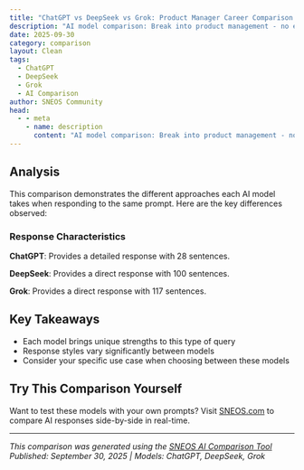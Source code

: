 ```yaml
---
title: "ChatGPT vs DeepSeek vs Grok: Product Manager Career Comparison 2025"
description: "AI model comparison: Break into product management - no experience to product manager..."
date: 2025-09-30
category: comparison
layout: Clean
tags:
  - ChatGPT
  - DeepSeek
  - Grok
  - AI Comparison
author: SNEOS Community
head:
  - - meta
    - name: description
      content: "AI model comparison: Break into product management - no experience to product manager..."
---
```


<ChatComparison
  title="ChatGPT vs DeepSeek vs Grok: Product Manager Career Comparison 2025"
  prompt="Break into product management - no experience to product manager"
  :responses='{
    "ChatGPT": "Breaking into product management without prior experience can be challenging but definitely achievable with the right strategy. Here\u2019s a step-by-step guide to help you transition into a product manager (PM) role:\n\n### 1. Understand What Product Management Is\n- **Research:** Learn about the roles and responsibilities of a product manager. Understand key concepts like product lifecycle, market research, user experience (UX), and agile methodologies.\n- **Read Books:** Some popular PM books include:\n  - *Inspired* by Marty Cagan\n  - *Lean Product and Lean Analytics* by Ben Yoskovitz and Alistair Croll\n  - *The Lean Startup* by Eric Ries\n\n### 2. Assess and Leverage Your Current Skills\n- Identify transferable skills such as project management, communication, business analysis, data analysis, UX/UI knowledge, or technical skills.\n- Highlight these skills in your resume and during interviews.\n\n### 3. Gain Relevant Knowledge and Skills\n- **Online Courses:**\n  - Coursera: Product Management courses\n  - Udemy: Product Management A-Z\n  - LinkedIn Learning courses on product management and agile frameworks\n- **Certifications:** Consider certifications like Certified Scrum Product Owner (CSPO) or Pragmatic Marketing.\n\n### 4. Build Practical Experience\n- **Side Projects:** Create your own product or app to practice end-to-end product development.\n- **Volunteer:** Help startups or non-profits with product-related tasks.\n- **Internships or Entry-Level Roles:** Look for associate product manager roles or internships.\n\n### 5. Network and Find Mentors\n- Attend industry meetups, webinars, and product management conferences.\n- Join online communities like Mind the Product, Product School, or relevant LinkedIn groups.\n- Reach out to PMs for informational interviews and advice.\n\n### 6. Tailor Your Resume and Apply Strategically\n- Customize your resume to highlight relevant skills and experiences.\n- Use keywords from job postings to pass Applicant Tracking Systems (ATS).\n- Apply for roles like associate product manager, product analyst, or project coordinator as stepping stones.\n\n### 7. Prepare for Interviews\n- Practice common PM interview questions focusing on:\n  - Product design\n  - Estimation\n  - Prioritization\n  - Analytical thinking\n  - Behavioral questions\n- Use frameworks like CIRCLES Method or STAR (Situation, Task, Action, Result) for structured responses.\n\n### 8. Consider Alternative Paths\n- Transition from roles closely related to PM, such as business analyst, UX designer, or software engineer.\n- Internal transfers within your current company to a PM or PM support role.\n\n---\n\n**Summary:**\n\n| Step                    | Action                                                  |\n|-------------------------|---------------------------------------------------------|\n| Learn                   | Understand PM role and read foundational books          |\n| Assess Skills           | Identify and highlight transferable skills              |\n| Educate Yourself        | Take courses and gain certifications                     |\n| Gain Experience         | Side projects, volunteer, internships                    |\n| Network                 | Connect with PMs and join communities                    |\n| Apply \u0026 Interview       | Tailor resume, practice interviews                       |\n| Alternative Paths       | Consider related roles or internal transfers             |\n\n---\n\nIf you want, I can also help you draft a resume, find courses, or prepare answers for common PM interview questions. Just let me know!",
    "DeepSeek": "Of course. Breaking into product management with no experience is a classic \u0022chicken and egg\u0022 problem: you need PM experience to get a PM job. But it\u0027s absolutely possible to solve.\n\nThe most effective strategy is not to apply randomly, but to **build a bridge from where you are now to a Product Manager role.** Here is a comprehensive, step-by-step guide.\n\n### The Core Strategy: The \u0022Internal Transfer\u0022 \u0026 \u0022Adjacent Role\u0022 Path\n\nThe vast majority of first-time PMs get the job **internally** at their current company or by moving from an **adjacent role** (like Business Analyst, UX Designer, Software Engineer, or Marketing Manager). This is your golden ticket.\n\n**Why this works:** Companies are taking a risk on a new PM. They are much more likely to take that risk on someone they already know is competent, understands the business, and has built relationships.\n\n---\n\n### Phase 1: Mindset \u0026 Foundation (Months 1-3)\n\nThis is about building your knowledge base and shifting your thinking.\n\n1.  **Adopt the PM Mindset:**\n    *   **Extreme Curiosity:** Always ask \u0022Why?\u0022 Why are we building this? Why does the user do that? Why is this metric important?\n    *   **Customer Empathy:** Your job is to be the voice of the customer. Start practicing this now.\n    *   **Outcome-Oriented:** Focus on the *business outcome* (e.g., \u0022increase user retention\u0022) not just the *output* (e.g., \u0022build a new feature\u0022).\n\n2.  **Consume Core Knowledge:**\n    *   **Read these books:**\n        *   _\u0022Inspired\u0022_ by Marty Cagan (The PM Bible)\n        *   _\u0022The Lean Startup\u0022_ by Eric Ries (for iterative development)\n        *   _\u0022The Mom Test\u0022_ by Rob Fitzpatrick (how to talk to customers)\n        *   _\u0022Cracking the PM Interview\u0022_ by Gayle Laakmann McDowell \u0026 Jackie Bavaro (for the practical job-hunt stuff)\n    *   **Follow these resources:**\n        *   **Blogs:** Mind the Product, Silicon Valley Product Group (SVPG)\n        *   **Newsletters:** Lenny\u0027s Newsletter (excellent for deep dives), Stratechery (for broader tech strategy)\n\n---\n\n### Phase 2: Gain Practical, \u0022Product-Adjacent\u0022 Experience (Ongoing)\n\nYou need evidence of PM skills on your resume. If you\u0027re not a PM, you have to create your own proof.\n\n1.  **In Your Current Job (The #1 Most Important Action):**\n    *   **Volunteer for Product-Adjacent Tasks:** Offer to write the business requirements for a small project, help analyze user feedback, run a retrospective, or create a dashboard for a key metric.\n    *   **Find a Mentor:** Identify a PM at your company and ask if you can buy them coffee. Be specific: \u0022I\u0027m interested in moving into product management. Could I ask you about your journey and maybe shadow a sprint planning session?\u0022\n    *   **Solve a Problem Proactively:** Is there a small, nagging problem in your team\u0027s process or with a product you use? Document it, propose a solution (with a simple PRD - Product Requirements Document), and share it with the relevant PM. This demonstrates incredible initiative.\n\n2.  **Outside of Your Job:**\n    *   **Perform a \u0022Product Teardown\u0022:** Pick an app you love (or hate). Write a detailed analysis of its strengths, weaknesses, target audience, and business model. Propose one new feature, justifying it with user pain points and potential business impact. **Publish this on LinkedIn or a personal blog.**\n    *   **Build a Side Project:** It doesn\u0027t have to be a tech startup. Start a blog, create a simple app with no-code tools, or even organize a community event. The process of identifying a need, building a solution, and getting \u0022users\u0022 is pure product management.\n\n---\n\n### Phase 3: Build Your Artifacts \u0026 Personal Brand (Months 2-4)\n\nYou need a portfolio that screams \u0022I think like a PM.\u0022\n\n1.  **Create a \u0022Product Portfolio\u0022:**\n    *   This is more powerful than a resume. It can be a simple Google Doc, Notion page, or personal website.\n    *   **Include:**\n        *   Your 1-2 best Product Teardowns.\n        *   A case study of a problem you solved at work using product thinking (even if it wasn\u0027t your official job).\n        *   A sample PRD you wrote (you can create one for a hypothetical feature).\n        *   A link to any side project.\n\n2.  **Optimize Your Resume \u0026 LinkedIn:**\n    *   **Reframe Your Experience:** Use PM keywords. Instead of \u0022Managed social media accounts,\u0022 write \u0022Defined and prioritized content initiatives based on user engagement data to increase follower growth by 20%.\u0022 Focus on **impact** and **outcomes**.\n    *   **LinkedIn:** In your headline, add \u0022Aspiring Product Manager | [Your Current Role]\u0022. Follow influential PMs and engage thoughtfully with their content.\n\n---\n\n### Phase 4: The Job Hunt \u0026 Interview (Months 4-6\u002B)\n\nNow you\u0027re ready to start applying.\n\n1.  **Target the Right Roles:**\n    *   **APM (Associate Product Manager) Programs:** These are designed for new grads and career-changers with no PM experience. They are highly competitive but the best direct path. (e.g., Google, Facebook, etc.).\n    *   **Startups:** Smaller companies are more flexible with titles and often let you wear many hats. You might start as a \u0022Business Operations\u0022 person and quickly take on product work.\n    *   **Internal Transfers:** This remains your highest probability path. Keep networking internally.\n\n2.  **Prepare for the PM Interview:**\n    PM interviews are a unique beast. You must prepare specifically for these sections:\n    *   **Product Sense (Product Critique):** \u0022Design a product for X.\u0022 or \u0022Improve [a well-known app].\u0022 Use a structured framework (CIRCLES method is popular).\n    *   **Analytical \u0026 Metrics:** \u0022How would you measure the success of X feature?\u0022 (Know your OKRs, North Star Metric, funnels, etc.).\n    *   **Strategy:** \u0022Where should Company X invest next?\u0022 (Understand the company\u0027s vision, market, and competitors).\n    *   **Behavioral:** \u0022Tell me about a time you disagreed with an engineer.\u0022 or \u0022Tell me about a product you led from idea to launch.\u0022 Use the STAR method (Situation, Task, Action, Result). **This is where your \u0022adjacent experience\u0022 stories will shine.**\n\n### Sample 6-Month Action Plan\n\n*   **Month 1-2:** Read \u0022Inspired\u0022 and \u0022The Mom Test.\u0022 Consume PM content daily. Identify 2-3 internal PMs to connect with.\n*   **Month 3-4:** Complete your first product teardown and publish it. Volunteer for a product-adjacent project at work. Start reframing your resume.\n*   **Month 5:** Create your product portfolio. Begin mock interviews for PM questions (find a partner!).\n*   **Month 6\u002B:** Start applying, focusing on APM programs and internal transfer opportunities.\n\n### Final Reality Check\n\n*   **It\u0027s a Marathon, Not a Sprint:** This will take 6-18 months for most people. Be persistent.\n*   **Embrace the Hustle:** You have to be proactive. No one will hand you this career.\n*   **Your Story is Key:** When you interview, your narrative should be: \u0022I may not have the PM title, but I have been actively building and demonstrating PM skills. Here is the evidence.\u0022\n\nYou can do this. It requires strategy, patience, and a relentless focus on gaining tangible experience. Start building your bridge today.",
    "Grok": "Breaking into product management (PM) with no prior experience can be challenging, but it\u2019s absolutely doable with the right approach, mindset, and effort. Product management is a role that values skills like problem-solving, communication, user empathy, and strategic thinking\u2014many of which can be developed or demonstrated through non-PM experiences. Below is a step-by-step guide to help you transition into a product manager role:\n\n---\n\n### **1. Understand What Product Management Is**\nBefore diving in, ensure you understand the role of a product manager. A PM is often described as the \u0022CEO of the product,\u0022 responsible for defining the vision, strategy, and roadmap of a product while working closely with cross-functional teams (engineering, design, marketing, etc.). Key responsibilities include:\n- Identifying user needs and market opportunities\n- Defining product requirements and creating user stories\n- Prioritizing features based on business value and user impact\n- Collaborating with stakeholders and managing trade-offs\n\n**Action Steps:**\n- Read books like *Cracking the PM Interview* by Gayle Laakmann McDowell and Jackie Bavaro, *Inspired* by Marty Cagan, or *User Story Mapping* by Jeff Patton.\n- Watch PM-focused YouTube channels or listen to podcasts like *The Product Podcast* or *This is Product Management*.\n- Follow PM thought leaders on LinkedIn or Twitter (e.g., Marty Cagan, Teresa Torres, Shreyas Doshi).\n\n---\n\n### **2. Assess and Leverage Your Transferable Skills**\nEven if you don\u2019t have direct PM experience, you likely have skills that are relevant to product management. Reflect on your past roles or projects (even non-professional ones) to identify transferable skills, such as:\n- **Problem-solving:** Have you identified and solved complex issues?\n- **Communication:** Have you coordinated between teams or stakeholders?\n- **Data analysis:** Have you worked with data to make decisions (e.g., Excel, SQL, or analytics tools)?\n- **User empathy:** Have you worked in customer-facing roles or conducted research?\n- **Project management:** Have you led initiatives, managed timelines, or prioritized tasks?\n\n**Action Steps:**\n- Write down specific examples from your past where you\u2019ve demonstrated these skills.\n- Reframe your resume and LinkedIn profile to emphasize these transferable skills using PM terminology (e.g., \u0022stakeholder management,\u0022 \u0022requirements gathering,\u0022 \u0022roadmap planning\u0022).\n\n---\n\n### **3. Build Product Management Knowledge**\nYou don\u2019t need formal experience to learn PM concepts. Self-educate through free or affordable resources to build a foundational understanding.\n\n**Action Steps:**\n- Take online courses:\n  - Free: Google\u2019s Product Management courses on Coursera (or audit for free).\n  - Paid: Digital Product Management courses on platforms like Coursera, Udemy, or Product School.\n  - Certifications: Pragmatic Institute, AIPMM, or Scrum certifications (e.g., PSPO - Professional Scrum Product Owner).\n- Learn key tools used by PMs:\n  - Roadmapping: Jira, Trello, Asana, or Aha!\n  - User research: SurveyMonkey, Google Forms.\n  - Wireframing: Figma, Balsamiq, or Sketch.\n  - Analytics: Google Analytics, Mixpanel (free tiers available).\n- Understand Agile/Scrum methodologies (widely used in tech PM roles) by reading about sprints, backlogs, and user stories.\n\n---\n\n### **4. Gain Practical Experience**\nSince you don\u2019t have direct PM experience, focus on gaining hands-on practice to build a portfolio or demonstrate your skills.\n\n**Action Steps:**\n- **Work on side projects:** Build a mock product or app idea. Create a product requirements document (PRD), wireframes, or a roadmap for it. Share this on your portfolio or GitHub.\n- **Volunteer or freelance:** Offer to help small businesses, startups, or non-profits with product-related tasks (e.g., defining features, gathering user feedback).\n- **Internal transition:** If you\u0027re employed, look for opportunities within your current company to work on product-related tasks or shadow a PM. For example, if you\u2019re in marketing, sales, or customer support, collaborate with the product team on user feedback or feature ideas.\n- **Hackathons or case studies:** Participate in product design sprints or solve PM case studies (available on websites like Product Gym or PMExercises.com).\n- **Open-source projects:** Contribute to open-source software by documenting issues, suggesting features, or writing user stories.\n\n---\n\n### **5. Network and Build Relationships**\nNetworking is critical in product management, as many roles are filled through referrals or personal connections. PMs often value cultural fit and soft skills, which are best showcased in conversations.\n\n**Action Steps:**\n- Join PM communities:\n  - Slack groups: Product School Slack, Mind the Product Slack.\n  - Reddit: r/ProductManagement.\n  - Local meetups or virtual events via Meetup.com or Eventbrite.\n- Connect with PMs on LinkedIn:\n  - Search for PMs at companies you admire and send personalized messages asking for advice or informational interviews.\n  - Share content or comment on PM-related posts to build visibility.\n- Attend webinars, conferences, or workshops (many are free or low-cost online).\n\n---\n\n### **6. Tailor Your Resume and Portfolio**\nYour resume and portfolio need to showcase your PM potential, even without direct experience.\n\n**Action Steps:**\n- **Resume tips:**\n  - Use a skills-based or hybrid resume format to highlight transferable skills over chronological experience.\n  - Include metrics or impact (e.g., \u0022Improved customer satisfaction by 20% through user feedback analysis\u0022).\n  - Add a \u201CProjects\u201D section for side projects or mock products.\n- **Portfolio tips:**\n  - Create a simple website (using Wix, Squarespace, or Notion) to showcase your projects.\n  - Include PRDs, wireframes, user stories, or case studies you\u2019ve worked on.\n  - Highlight your thought process (e.g., why you prioritized certain features, how you solved user pain points).\n\n---\n\n### **7. Apply for Entry-Level or Adjacent Roles**\nBreaking directly into a PM role with no experience can be tough, so consider starting in adjacent roles that often lead to PM opportunities while building relevant skills.\n\n**Suggested Roles:**\n- **Associate Product Manager (APM):** Entry-level PM role at some companies (e.g., Google, Meta) designed for fresh graduates or career switchers.\n- **Product Analyst:** Focuses on data analysis for product decisions.\n- **Business Analyst:** Often involves requirements gathering and stakeholder management, which are core PM skills.\n- **Project Manager:** Focuses on execution but overlaps with PM in terms of prioritization and coordination.\n- **Customer Success or Support:** Gives insight into user pain points and feedback, which is critical for PMs.\n- **UX Researcher or Designer:** Builds user empathy and collaboration skills with product teams.\n\n**Action Steps:**\n- Search for these roles on job boards like LinkedIn, Indeed, or Glassdoor.\n- Look for startups or smaller companies\u2014they\u2019re often more open to hiring candidates with non-traditional backgrounds for PM or PM-adjacent roles.\n- Use job titles and keywords like \u201CAssociate Product Manager,\u201D \u201CProduct Coordinator,\u201D or \u201CProduct Operations\u201D to find entry-level opportunities.\n\n---\n\n### **8. Prepare for Interviews**\nPM interviews often focus on behavioral questions, product sense, and problem-solving rather than deep technical knowledge (for entry-level roles).\n\n**Action Steps:**\n- Practice common PM interview questions:\n  - Behavioral: \u201CTell me about a time you resolved a conflict between stakeholders.\u201D\n  - Product sense: \u201CHow would you improve [popular app like Instagram]?\u201D\n  - Prioritization: \u201CHow would you prioritize features for a new product launch?\u201D\n- Use frameworks like STAR (Situation, Task, Action, Result) for behavioral answers.\n- Practice mock interviews with peers or through platforms like Interviewing.io or Pramp.\n- Be ready to discuss your side projects or portfolio work in detail.\n\n---\n\n### **9. Be Persistent and Patient**\nTransitioning to product management without experience takes time. Rejections are common, but each application or interview is a learning opportunity.\n\n**Action Steps:**\n- Apply to 50-100 roles to increase your chances\u2014tailor each application to the job description.\n- Keep learning and iterating on feedback from interviews or rejected applications.\n- Stay motivated by setting small, achievable goals (e.g., complete one course per month, network with 5 PMs per week).\n\n---\n\n### **10. Example Timeline (6-12 Months)**\n- **Month 1-2:** Research PM role, read books, take free courses, identify transferable skills.\n- **Month 3-4:** Start side projects, learn tools, join PM communities, update resume/LinkedIn.\n- **Month 5-6:** Network with PMs, apply to entry-level or adjacent roles, build portfolio.\n- **Month 7-9:** Practice interviews, attend events, continue applying and iterating.\n- **Month 10-12:** Land an entry-level role or internal transition, keep learning on the job.\n\n---\n\n### **Additional Tips for Success**\n- **Showcase curiosity:** PMs are problem-solvers who love learning. Demonstrate this in conversations and interviews.\n- **Focus on user impact:** Always tie your ideas or experiences to how they benefit users or the business.\n- **Be flexible with company size:** Startups may not pay as much but offer hands-on experience and faster growth.\n\nBy following this structured approach, building relevant skills, and persistently networking and applying, you can transition into a product management role within 6-18 months, depending on your starting point and dedication. Good luck! If you have specific questions or need help with a particular step (e.g., resume review, mock interviews), feel free to ask."
  }'
  published-date="17:27"
/>

## Analysis

This comparison demonstrates the different approaches each AI model takes when responding to the same prompt. Here are the key differences observed:

### Response Characteristics

**ChatGPT**: Provides a detailed response with 28 sentences. 

**DeepSeek**: Provides a direct response with 100 sentences. 

**Grok**: Provides a direct response with 117 sentences. 

## Key Takeaways

- Each model brings unique strengths to this type of query
- Response styles vary significantly between models
- Consider your specific use case when choosing between these models

## Try This Comparison Yourself

Want to test these models with your own prompts? Visit [SNEOS.com](https://sneos.com) to compare AI responses side-by-side in real-time.

---

*This comparison was generated using the [SNEOS AI Comparison Tool](https://sneos.com)*
*Published: September 30, 2025 | Models: ChatGPT, DeepSeek, Grok*
